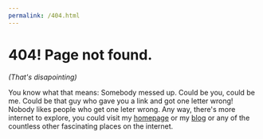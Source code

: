 ```yaml
---
permalink: /404.html
---
```

# 404! Page not found.
_(That's disapointing)_

You know what that means: Somebody messed up. Could be you, could be me.
Could be that guy who gave you a link and got one letter wrong! Nobody likes
people who get one leter wrong. Any way, there's more internet to explore, you 
could visit my [homepage](https://sam-hildebrand.github.io) or my [blog](https://sam-hildebrand.github.io/the-blog)
or any of the countless other fascinating places on the internet.
